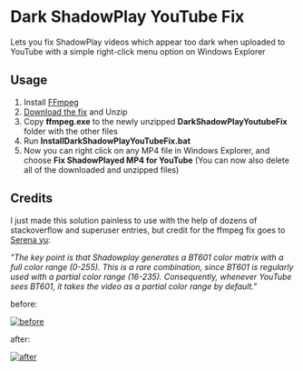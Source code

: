 # Dark ShadowPlay YouTube Fix
Lets you fix ShadowPlay videos which appear too dark when uploaded to YouTube with a simple right-click menu option on Windows Explorer

## Usage
1. Install [FFmpeg](https://ffmpeg.org/)
2. [Download the fix](https://github.com/lucids-git-goods/DarkShadowPlayYouTubeFix/raw/main/DarkShadowPlayYoutubeFix.zip) and Unzip 
3. Copy **ffmpeg.exe** to the newly unzipped **DarkShadowPlayYoutubeFix** folder with the other files
4. Run **InstallDarkShadowPlayYouTubeFix.bat**
5. Now you can right click on any MP4 file in Windows Explorer, and choose **Fix ShadowPlayed MP4 for YouTube** (You can now also delete all of the downloaded and unzipped files)

## Credits
I just made this solution painless to use with the help of dozens of stackoverflow and superuser entries, but
credit for the ffmpeg fix goes to [Serena yu](https://support.google.com/youtube/thread/72273567?hl=en&msgid=79743480):


*"The key point is that Shadowplay generates a BT601 color matrix with a _full_ color range (0-255). This is a rare combination, since BT601 is regularly used with a _partial_ color range (16-235). Consequently, whenever YouTube sees BT601, it takes the video as a partial color range by default."*





before:

[![before](https://img.youtube.com/vi/KQZ4PNnO8Jg/0.jpg)](https://www.youtube.com/watch?v=KQZ4PNnO8Jg)


after:

[![after](https://img.youtube.com/vi/58Km9gj0xFo/0.jpg)](https://www.youtube.com/watch?v=58Km9gj0xFo)








